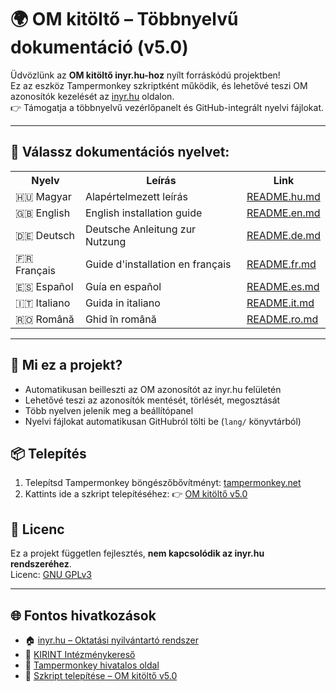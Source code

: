 <!DOCTYPE html>
<html lang="hu">
<head>
  <meta charset="UTF-8">
  
</head>
<body>

<h1>🌍 OM kitöltő – Többnyelvű dokumentáció (v5.0)</h1>

<p>Üdvözlünk az <strong>OM kitöltő inyr.hu-hoz</strong> nyílt forráskódú projektben!<br>
Ez az eszköz Tampermonkey szkriptként működik, és lehetővé teszi OM azonosítók kezelését az <a href="https://www.inyr.hu/" target="_blank">inyr.hu</a> oldalon.<br>
👉 Támogatja a többnyelvű vezérlőpanelt és GitHub-integrált nyelvi fájlokat.</p>

<hr>

<h2>📘 Válassz dokumentációs nyelvet:</h2>

<table>
  <tr>
    <th>Nyelv</th>
    <th>Leírás</th>
    <th>Link</th>
  </tr>
  <tr>
    <td>🇭🇺 Magyar</td>
    <td>Alapértelmezett leírás</td>
    <td><a href="readme/README.hu.md" target="_blank">README.hu.md</a></td>
  </tr>
  <tr>
    <td>🇬🇧 English</td>
    <td>English installation guide</td>
    <td><a href="readme/README.en.md" target="_blank">README.en.md</a></td>
  </tr>
  <tr>
    <td>🇩🇪 Deutsch</td>
    <td>Deutsche Anleitung zur Nutzung</td>
    <td><a href="readme/README.de.md" target="_blank">README.de.md</a></td>
  </tr>
  <tr>
    <td>🇫🇷 Français</td>
    <td>Guide d'installation en français</td>
    <td><a href="readme/README.fr.md" target="_blank">README.fr.md</a></td>
  </tr>
  <tr>
    <td>🇪🇸 Español</td>
    <td>Guía en español</td>
    <td><a href="readme/README.es.md" target="_blank">README.es.md</a></td>
  </tr>
  <tr>
    <td>🇮🇹 Italiano</td>
    <td>Guida in italiano</td>
    <td><a href="readme/README.it.md" target="_blank">README.it.md</a></td>
  </tr>
  <tr>
    <td>🇷🇴 Română</td>
    <td>Ghid în română</td>
    <td><a href="readme/README.ro.md" target="_blank">README.ro.md</a></td>
  </tr>
</table>

<hr>

<h2>🧩 Mi ez a projekt?</h2>
<ul>
  <li>Automatikusan beilleszti az OM azonosítót az inyr.hu felületén</li>
  <li>Lehetővé teszi az azonosítók mentését, törlését, megosztását</li>
  <li>Több nyelven jelenik meg a beállítópanel</li>
  <li>Nyelvi fájlokat automatikusan GitHubról tölti be (<code>lang/</code> könyvtárból)</li>
</ul>

<h2>📦 Telepítés</h2>
<ol>
  <li>Telepítsd Tampermonkey böngészőbővítményt: <a href="https://www.tampermonkey.net/" target="_blank">tampermonkey.net</a></li>
  <li>Kattints ide a szkript telepítéséhez:  
    👉 <a href="https://raw.githubusercontent.com/acsdaniel87/OM-autofill/main/OM%20kit%C3%B6lt%C5%91%20inyr.hu-hoz-5.0.user.js" target="_blank">OM kitöltő v5.0</a>
  </li>
</ol>

<h2>📜 Licenc</h2>
<p>
Ez a projekt független fejlesztés, <b>nem kapcsolódik az inyr.hu rendszeréhez</b>.<br>
Licenc: <a href="https://www.gnu.org/licenses/gpl-3.0.html" target="_blank">GNU GPLv3</a>
</p>

<hr>

<h2>🌐 Fontos hivatkozások</h2>
<ul>
  <li>🏠 <a href="https://www.inyr.hu/" target="_blank">inyr.hu – Oktatási nyilvántartó rendszer</a></li>
  <li>🏫 <a href="https://kirint.kir.hu/IntezmenyKereso/" target="_blank">KIRINT Intézménykereső</a></li>
  <li>🧩 <a href="https://www.tampermonkey.net/" target="_blank">Tampermonkey hivatalos oldal</a></li>
  <li>📜 <a href="https://raw.githubusercontent.com/acsdaniel87/OM-autofill/main/OM%20kit%C3%B6lt%C5%91%20inyr.hu-hoz-5.0.user.js" target="_blank">Szkript telepítése – OM kitöltő v5.0</a></li>
</ul>

</body>
</html>
